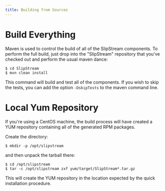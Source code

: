 ```yaml
---
title: Building from Sources
---
```


# Build Everything

Maven is used to control the build of all of the SlipStream
components.  To perform the full build, just drop into the
"SlipStream" repository that you've checked out and perform the usual
maven dance:

    $ cd SlipStream
    $ mvn clean install

This command will build and test all of the components.  If you wish
to skip the tests, you can add the option `-DskipTests` to the maven
command line.

# Local Yum Repository

If you're using a CentOS machine, the build process will have created
a YUM repository containing all of the generated RPM packages.  

Create the directory:

    $ mkdir -p /opt/slipstream

and then unpack the tarball there:

    $ cd /opt/slipstream
    $ tar -c /opt/slipstream zxf yum/target/SlipStream*.tar.gz

This will create the YUM repository in the location expected by the
quick installation procedure.
